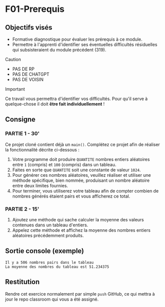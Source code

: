 # F01-Prerequis

## Objectifs visés

- Formative diagnostique pour évaluer les prérequis à ce module.
- Permettre à l'apprenti d'identifier ses éventuelles difficultés résiduelles qui subsisteraient du module précédent (319).

> [!CAUTION]
>
> - PAS DE RP
> - PAS DE CHATGPT
> - PAS DE VOISIN

> [!IMPORTANT]
> Ce travail vous permettra d'identifier vos difficultés. Pour qu'il serve à quelque-chose il doit **être fait individuellement** !

## Consigne

### PARTIE 1 - 30'

Ce projet cloné contient déjà un `main()`. Complétez ce projet afin de réaliser la fonctionnalité décrite ci-dessous :

1. Votre programme doit produire `QUANTITE` nombres entiers aléatoires entre `1` (compris) et `100` (compris) dans un tableau.
2. Faites en sorte que `QUANTITE` soit une constante de valeur `1024`.
3. Pour générer ces nombres aléatoires, veuillez réaliser et utiliser une méthode spécifique, bien nommée, produisant un nombre aléatoire entre deux limites fournies.
4. Pour terminer, vous utiliserez votre tableau afin de compter combien de nombres générés étaient pairs et vous afficherez ce total.

### PARTIE 2 - 15'

1. Ajoutez une méthode qui sache calculer la moyenne des valeurs contenues dans un tableau d'entiers.
2. Appelez cette méthode et affichez la moyenne des nombres entiers aléatoires précédemment produits.

## Sortie console (exemple)

```text
Il y a 506 nombres pairs dans le tableau
La moyenne des nombres du tableau est 51.234375
```

## Restitution

Rendre cet exercice normalement par simple `push` GitHub, ce qui mettra à jour le repo classroom qui vous a été assigné.
